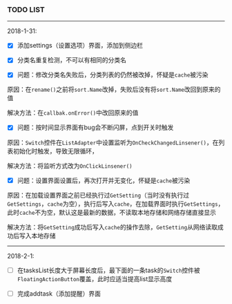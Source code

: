 ### TODO LIST
---

2018-1-31:

- [x] 添加settings（设置选项）界面，添加到侧边栏
- [x] 分类名重复检测，不可以有相同的分类名


- [x] 问题：修改分类名失败后，分类列表的仍然被改掉，怀疑是`cache`被污染


原因：在`rename()`之前将`sort.Name`改掉，失败后没有将`sort.Name`改回到原来的值

解决方法：在`callbak.onError()`中改回原来的值

- [x] 问题：按时间显示界面有bug会不断闪屏，点到开关时触发

原因：`Switch`控件在`ListAdapter`中设置监听为`OnCheckChangedLinsener()`，在列表初始化时触发，导致无限循环，

解决方法：将监听方式改为`OnClickLinsener()`

- [x] 问题：设置界面设置后，再次打开并无变化，怀疑是`cache`被污染

原因：在加载设置界面之前已经执行过`GetSetting`（当时没有执行过`GetSettings`，`cache`为空），执行后写入`cache`，在加载界面时执行`GetSettings`，此时`cache`不为空，默认这是最新的数据，不读取本地存储和网络存储直接显示

解决方法：将`GetSetting`成功后写入`cache`的操作去除，`GetSetting`从网络读取成功后写入本地存储

---

2018-2-1:

- [ ] 在tasksList长度大于屏幕长度后，最下面的一条task的`Switch`控件被`FloatingActionButton`覆盖，此时应适当提高list显示高度
- [ ] 完成addtask（添加提醒）界面









